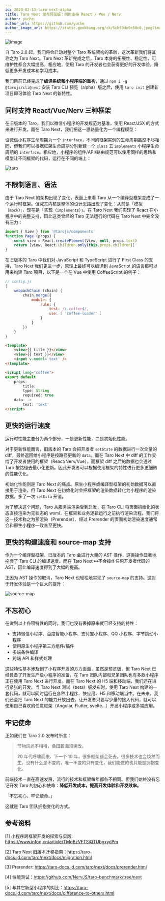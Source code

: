 ```yaml
---
id: 2020-02-13-taro-next-alpha
title: Taro Next 发布预览版：同时支持 React / Vue / Nerv 
author: yuche
author_url: https://github.com/yuche
author_image_url: https://static.geekbang.org/ck/5cb53de0e50c0.jpeg?imageView2/0/w/800
---
```


![image](https://img14.360buyimg.com/ling/jfs/t1/103557/3/12087/1051626/5e44b357E4cab8765/d8c821c4a3e1060d.png)

自 Taro 2.0 起，我们将会启动对整个 Taro 系统架构的革新，这次革新我们将其称之为 Taro Next。Taro Next 革新完成之后，Taro 本身的拓展性、稳定性、可维护性都会大幅提高，相应地，使用 Taro 的开发者也会获得更好的开发体验，降低更多开发成本和学习成本。

我们目前已经完成了**编译系统和小程序端的重构**，通过 `npm i -g @tarojs/cli@next` 安装 Taro CLI 预览（alpha）版之后，使用 `taro init` 创建新项目即可体验 Taro Next 的新特性。

<!--truncate-->

## 同时支持 React/Vue/Nerv 三种框架

在旧版本的 Taro，我们以微信小程序的开发规范为基准，使用 React/JSX 的方式来进行开发。而在 Taro Next，我们把这一思路量化为一个编程模型：

设微信小程序生命周期为一个 `interface`，不同的框架实例的生命周期虽然不尽相同，但我们可以根据框架生命周期分别新建一个 `class` 去 `implements` 小程序生命周期的 `interface`。相应地，小程序的组件/API/路由规范可以使用同样的思路和模型让不同框架的代码，运行在不同的端上：

![taro](http://storage.jd.com/taro-source/taro-docs/WechatIMG1393.png)

## 不限制语言、语法

由于 Taro Next 的架构出现了变化，表面上来看 Taro 从一个编译型框架变成了一个运行时框架。但究其内核是整体的设计思路出现了变化：从前是「模拟（`mock`）」，现在是「实现（`implements`）」。在 Taro Next 我们实现了 React 在小程序中的完整支持，因此这类曾经的 Taro 无法运行的代码在 Taro Next 中完全没有压力：

```jsx
import { View } from '@tarojs/components'
function Page (props) {
    const view = React.createElement(View, null, props.text)
    return [view, React.Children.only(this.props.children)]
}
```

在旧版本的 Taro 中我们对 JavaScript 和 TypeScript 进行了 First Class 的支持，Taro Next 我们更进一步，原理上最终可以编译到 JavaScript 的语言都可以用来构建 Taro 项目，以下是一个在 Vue 中使用 CoffeeScript 的例子：

```js
// config.js
{
    webpackChain (chain) {
        chain.merge({
            module: {
                rule: {
                    test: /\.coffee$/,
                    use: [ 'coffee-loader' ]
                }
            }
        })
    }
}
```

```html
<template>
    <view>{{ title }}</view>
    <view>{{ text }}</view>
    <input v-model='text' />
</template>

<script lang="coffee">
export default
    props:
        title:
        type: String
        required: true
    data: ->
        text: 'text'
</script>
```

## 更快的运行速度

运行时性能主要分为两个部分，一是更新性能，二是初始化性能。

对于更新性能而言，旧版本的 Taro 会把开发者 `setState` 的数据进行一次全量的 diff，最终返回给小程序是按路径更新的 `data`。而在 Taro Next 中 diff 的工作交给了开发者使用的框架（React/Nerv/Vue），而框架 diff 之后的数据也会通过 Taro 按路径去最小化更新。因此开发者可以根据使用框架的特性进行更多更细微的性能优化。

初始化性能则是 Taro Next 的痛点。原生小程序或编译型框架的初始数据可以直接用于渲染，但 Taro Next 在初始化时会把框架的渲染数据转化为小程序的渲染数据，多了一次 `setData` 开销。

为了解决这个问题，Taro 从服务端渲染受到启发，在 Taro CLI 将页面初始化的状态直接渲染为无状态的 wxml，在框架和业务逻辑运行之前执行渲染流程。我们将这一技术称之为预渲染（Prerender），经过 Prerender 的页面初始渲染速度通常会和原生小程序一致甚至更快。

## 更快的构建速度和 source-map 支持

作为一个编译型框架，旧版本的 Taro 会进行大量的 AST 操作，这类操作显著地拖慢了 Taro CLI 的编译速度。而在 Taro Next 中不会操作任何开发者代码的 AST，因此编译速度得到了大幅的提高。

正因为 AST 操作的取消，Taro Next 也轻松地实现了 `source-map` 的支持。这对于开发体验是一个巨大的提升：

![source-map](http://storage.jd.com/taro-source/taro-docs/WechatIMG1402.png)

## 不忘初心

在做到以上各项特性的同时，我们也没有丢掉原来就已经支持的特性：

* 支持微信小程序、百度智能小程序、支付宝小程序、QQ 小程序、字节跳动小程序
* 使用原生小程序第三方组件/插件
* 多端条件编译
* 跨端 API 和样式处理

这些特性基本涉及到了小程序开发的方方面面，虽然是预览版，但 Taro Next 已经具备了开发生产级小程序的准备，在 Taro 团队内部和兄弟团队也有多款小程序正在使用 Taro Next 进行开发。而在 Taro Next 的 H5 端和移动端，我们还在进行紧张的开发。当 Taro Next 测试（beta）版发布时，使用 Taro Next 构建的一套代码，就可以同时运行在各种小程序、快应用、H5 和移动端当中。在未来，我们还会把 Taro Next 的能力开放出去，让开发者只要写少量的接入代码，就可以使用自己喜欢的任意框架（Angular, Flutter, svelte...）开发小程序或多端应用。

## 牢记使命

正如我们在 Taro 2.0 发布时所言：

> 节物风光不相待，桑田碧海须臾改。
>
> 20 年代呼啸而来，下一个 10 年，很多框架都会死去，很多技术也会焕然而生，没有什么是不变的，唯一不变的只有变化，我们能做的也只能是拥抱变化。

前端技术一直在高速发展，流行的技术和框架每年都各不相同。但我们始终没有忘记开发 Taro 的初心和使命：**降低开发成本，提高开发体验和开发效率。**

「不忘初心，牢记使命。」

这就是 Taro 团队拥抱变化的方式。

## 参考资料

[1] 小程序跨框架开发的探索与实践: https://www.infoq.cn/article/TMqBzVFTSiQTUbgxydPm

[2] Taro Next 旧版本迁移指南：https://taro-docs.jd.com/taro/next/docs/migration.html

[3] Prerender: https://taro-docs.jd.com/taro/next/docs/prerender.html

[4] 性能测试：https://github.com/NervJS/taro-benchmark/tree/next

[5] 与其它新型小程序的对比：https://taro-docs.jd.com/taro/next/docs/difference-to-others.html
